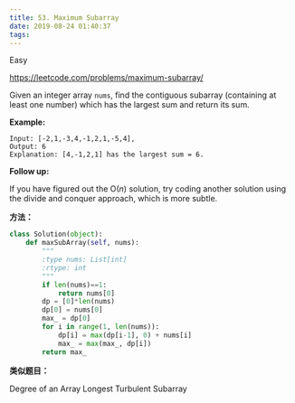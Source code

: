 ```yaml
---
title: 53. Maximum Subarray
date: 2019-08-24 01:40:37
tags:
---
```


Easy

https://leetcode.com/problems/maximum-subarray/

Given an integer array `nums`, find the contiguous subarray (containing at least one number) which has the largest sum and return its sum.

**Example:**

```
Input: [-2,1,-3,4,-1,2,1,-5,4],
Output: 6
Explanation: [4,-1,2,1] has the largest sum = 6.
```

**Follow up:**

If you have figured out the O(*n*) solution, try coding another solution using the divide and conquer approach, which is more subtle.

**方法：**

```python
class Solution(object):
    def maxSubArray(self, nums):
        """
        :type nums: List[int]
        :rtype: int
        """
        if len(nums)==1:
            return nums[0]
        dp = [0]*len(nums)
        dp[0] = nums[0]
        max_ = dp[0]
        for i in range(1, len(nums)):
            dp[i] = max(dp[i-1], 0) + nums[i]
            max_ = max(max_, dp[i])
        return max_
```

**类似题目：**

Degree of an Array
Longest Turbulent Subarray